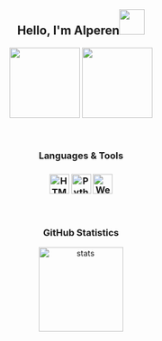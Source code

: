 <h2 align="center">Hello, I'm Alperen<img src="https://i.hizliresim.com/ddgfjx7.gif" width="45px"></h2>
<p align="center">
  <a href="https://discord.com/users/479949390950301696" target"blank_"><img src="https://i.hizliresim.com/364o9s4.png" width="125px"></a>
  <a href="https://github.com/Alperen-cpu" target"blank_"><img src="https://i.hizliresim.com/sksgek1.png" width="125px"></a>
</p>
<br />
<h3 align="center">Languages & Tools<h3>
<p align="center">
<img align="center" alt="HTML5, CSS, PHP, MYSQL" width="35px" src="https://i.hizliresim.com/a9d692x.png"/>
<img align="center" alt="Python" width="35px" src="https://upload.wikimedia.org/wikipedia/commons/thumb/f/f8/Python_logo_and_wordmark.svg/1200px-Python_logo_and_wordmark.svg.png" />
<img align="center" alt="Web Pentest" width="35px" src="https://pbs.twimg.com/profile_images/684304046975483904/i8NbiURh.jpg">
</p>

<br/>
<h3 align="center">GitHub Statistics</h3>
<p align="center">
  <img src="https://github-readme-stats.vercel.app/api?username=Alperen-cpu&count_private=true&show_icons=true&theme=dark&hide_border=true" width="%100" height="150px" alt="stats" />
</p>
